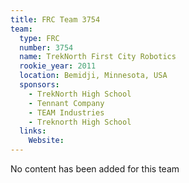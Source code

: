 ```yaml
---
title: FRC Team 3754
team:
  type: FRC
  number: 3754
  name: TrekNorth First City Robotics
  rookie_year: 2011
  location: Bemidji, Minnesota, USA
  sponsors:
    - TrekNorth High School
    - Tennant Company
    - TEAM Industries
    - Treknorth High School
  links:
    Website: 
---
```

No content has been added for this team